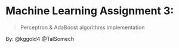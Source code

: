 # Machine Learning Assignment 3:

> Perceptron & AdaBoost algorithms implementation

By:
@kggold4
@TalSomech

